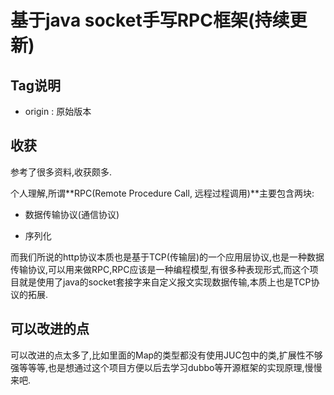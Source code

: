# 基于java socket手写RPC框架(持续更新)

## Tag说明

- origin : 原始版本 


## 收获

参考了很多资料,收获颇多.

个人理解,所谓**RPC(Remote Procedure Call, 远程过程调用)**主要包含两块:

- 数据传输协议(通信协议)

- 序列化

而我们所说的http协议本质也是基于TCP(传输层)的一个应用层协议,也是一种数据传输协议,可以用来做RPC,RPC应该是一种编程模型,有很多种表现形式,而这个项目就是使用了java的socket套接字来自定义报文实现数据传输,本质上也是TCP协议的拓展.

## 可以改进的点

可以改进的点太多了,比如里面的Map的类型都没有使用JUC包中的类,扩展性不够强等等等,也是想通过这个项目方便以后去学习dubbo等开源框架的实现原理,慢慢来吧.